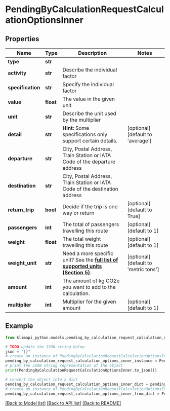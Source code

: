 # PendingByCalculationRequestCalculationOptionsInner


## Properties

Name | Type | Description | Notes
------------ | ------------- | ------------- | -------------
**type** | **str** |  | 
**activity** | **str** | Describe the individual factor | 
**specification** | **str** | Specify the individual factor | 
**value** | **float** | The value in the given unit | 
**unit** | **str** | Describe the unit used by the multiplier | 
**detail** | **str** |  **Hint:** Some specifications only support certain details. | [optional] [default to 'average']
**departure** | **str** | City, Postal Address, Train Station or IATA Code of the departure address | 
**destination** | **str** | City, Postal Address, Train Station or IATA Code of the destination address | 
**return_trip** | **bool** | Decide if the trip is one way or return | [optional] [default to True]
**passengers** | **int** | The total of passengers travelling this route | [optional] [default to 1]
**weight** | **float** | The total weight travelling this route | [optional] [default to 1]
**weight_unit** | **str** | Need a more specific unit? See the **[full list of supported units (Section 5)](https://convert.js.org/types/_unitsbymeasureraw)**. | [optional] [default to 'metric tons']
**amount** | **int** | The amount of kg CO*2*e you want to add to the calculation. | 
**multiplier** | **int** | Multiplier for the given amount | [optional] [default to 1]

## Example

```python
from klimapi_python.models.pending_by_calculation_request_calculation_options_inner import PendingByCalculationRequestCalculationOptionsInner

# TODO update the JSON string below
json = "{}"
# create an instance of PendingByCalculationRequestCalculationOptionsInner from a JSON string
pending_by_calculation_request_calculation_options_inner_instance = PendingByCalculationRequestCalculationOptionsInner.from_json(json)
# print the JSON string representation of the object
print(PendingByCalculationRequestCalculationOptionsInner.to_json())

# convert the object into a dict
pending_by_calculation_request_calculation_options_inner_dict = pending_by_calculation_request_calculation_options_inner_instance.to_dict()
# create an instance of PendingByCalculationRequestCalculationOptionsInner from a dict
pending_by_calculation_request_calculation_options_inner_from_dict = PendingByCalculationRequestCalculationOptionsInner.from_dict(pending_by_calculation_request_calculation_options_inner_dict)
```
[[Back to Model list]](../README.md#documentation-for-models) [[Back to API list]](../README.md#documentation-for-api-endpoints) [[Back to README]](../README.md)


